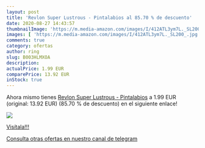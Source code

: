 ```yaml
---
layout: post
title: 'Revlon Super Lustrous - Pintalabios al 85.70 % de descuento'
date: 2020-08-27 14:43:57
thumbnailImage: 'https://m.media-amazon.com/images/I/412ATL3ym7L._SL200_.jpg'
images: [ 'https://m.media-amazon.com/images/I/412ATL3ym7L._SL200_.jpg' ]
comments: true
category: ofertas
author: ring
slug: B003HLMXOA
description:
actualPrice: 1.99 EUR
comparePrice: 13.92 EUR
inStock: true
---
```


Ahora mismo tienes [Revlon Super Lustrous - Pintalabios](https://www.amazon.com/dp/B003HLMXOA/?tag=redken08-20) a 1.99 EUR (original: 13.92 EUR) (85.70 %  de descuento) en el siguiente enlace!

[![](https://m.media-amazon.com/images/I/412ATL3ym7L._SL200_.jpg)](https://www.amazon.com/dp/B003HLMXOA/?tag=redken08-20)

[Visítala!!!](https://www.amazon.com/dp/B003HLMXOA/?tag=redken08-20)

[Consulta otras ofertas en nuestro canal de telegram](https://t.me/s/ofertas25)
